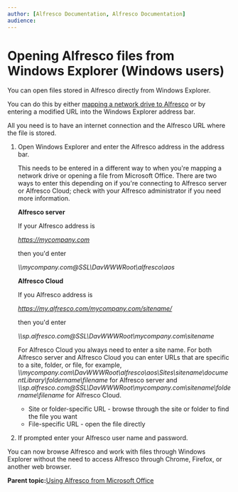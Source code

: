 ```yaml
---
author: [Alfresco Documentation, Alfresco Documentation]
audience: 
---
```


# Opening Alfresco files from Windows Explorer \(Windows users\)

You can open files stored in Alfresco directly from Windows Explorer.

You can do this by either [mapping a network drive to Alfresco](aos-map-drive.md) or by entering a modified URL into the Windows Explorer address bar.

All you need is to have an internet connection and the Alfresco URL where the file is stored.

1.  Open Windows Explorer and enter the Alfresco address in the address bar.

    This needs to be entered in a different way to when you're mapping a network drive or opening a file from Microsoft Office. There are two ways to enter this depending on if you're connecting to Alfresco server or Alfresco Cloud; check with your Alfresco administrator if you need more information.

    **Alfresco server**

    If your Alfresco address is

    *https://mycompany.com*

    then you'd enter

    *\\\\mycompany.com@SSL\\DavWWWRoot\\alfresco\\aos*

    **Alfresco Cloud**

    If you Alfresco address is

    *https://my.alfresco.com/mycompany.com/sitename/*

    then you'd enter

    *\\\\sp.alfresco.com@SSL\\DavWWWRoot\\mycompany.com\\sitename*

    For Alfresco Cloud you always need to enter a site name. For both Alfresco server and Alfresco Cloud you can enter URLs that are specific to a site, folder, or file, for example, *\\\\mycompany.com\\DavWWWRoot\\alfresco\\aos\\Sites\\sitename\\documentLibrary\\foldername\\filename* for Alfresco server and *\\\\sp.alfresco.com@SSL\\DavWWWRoot\\mycompany.com\\sitename\\foldername\\filename* for Alfresco Cloud.

    -   Site or folder-specific URL - browse through the site or folder to find the file you want
    -   File-specific URL - open the file directly
2.  If prompted enter your Alfresco user name and password.


You can now browse Alfresco and work with files through Windows Explorer without the need to access Alfresco through Chrome, Firefox, or another web browser.

**Parent topic:**[Using Alfresco from Microsoft Office](../concepts/aos-user.md)

